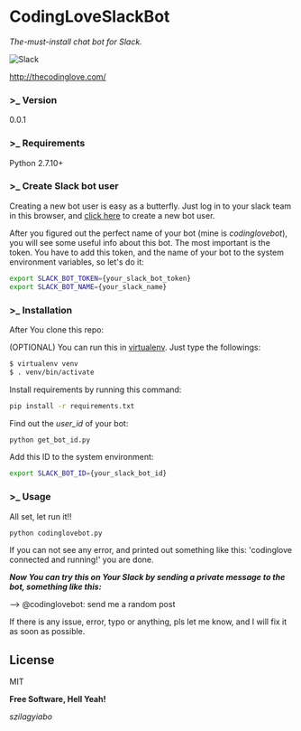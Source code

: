 # CodingLoveSlackBot

_The-must-install chat bot for Slack._

![Slack](https://a.slack-edge.com/272a/img/slack_growl_icon.png)

http://thecodinglove.com/

### >_ Version
0.0.1

### >_ Requirements
Python 2.7.10+

### >_ Create Slack bot user
Creating a new bot user is easy as a butterfly.
Just log in to your slack team in this browser, and [click here](https://my.slack.com/services/new/bot) to create a new bot user.

After you figured out the perfect name of your bot (mine is _codinglovebot_), you will see some useful info about this bot. The most important is the token. You have to add this token, and the name of your bot to the system environment variables, so let's do it:

```sh
export SLACK_BOT_TOKEN={your_slack_bot_token}
export SLACK_BOT_NAME={your_slack_name}
```

### >_ Installation
After You clone this repo:

(OPTIONAL)
You can run this in [virtualenv](http://docs.python-guide.org/en/latest/dev/virtualenvs/).
Just type the followings:
```sh
$ virtualenv venv
$ . venv/bin/activate
```

Install requirements by running this command:
```sh
pip install -r requirements.txt
```

Find out the _user_id_ of your bot:
```sh
python get_bot_id.py
```

Add this ID to the system environment:
```sh
export SLACK_BOT_ID={your_slack_bot_id}
```

### >_ Usage
All set, let run it!!
```sh
python codinglovebot.py
```
If you can not see any error, and printed out something like this: 'codinglove connected and running!' you are done.

***Now You can try this on Your Slack by sending a private message to the bot, something like this:***

--> @codinglovebot: send me a random post


If there is any issue, error, typo or anything, pls let me know, and I will fix it as soon as possible. 


License
----

MIT


**Free Software, Hell Yeah!**

_szilagyiabo_
